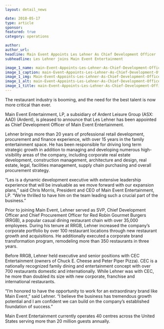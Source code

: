 ```yaml
---
layout: detail_news

date: 2018-05-17
type: article
sponsor:
featured: true
category: operations        

author:  
author_url: 
headline: Main Event Appoints Les Lehner As Chief Development Officer
subheadline: Les Lehner joins Main Event Entertainment

image_1_name: main-Event-Appoints-Les-Lehner-As-Chief-Development-Officer-68168
image_1_caption: main-Event-Appoints-Les-Lehner-As-Chief-Development-Officer-68168
image_1_img: Main-Event-Appoints-Les-Lehner-As-Chief-Development-Officer-68168.png
image_1_alt: main-Event-Appoints-Les-Lehner-As-Chief-Development-Officer-68168
image_1_title: main-Event-Appoints-Les-Lehner-As-Chief-Development-Officer-68168
---
```

	
The restaurant industry is booming, and the need for the best talent is now more critical than ever.

<!--more-->Main Event Entertainment, LP, a subsidiary of Ardent Leisure Group (ASX: AAD) (Ardent), is pleased to announce that Les Lehner has been appointed as Chief Development Officer of Main Event Entertainment.

Lehner brings more than 20 years of professional retail development, procurement and finance experience, with over 15 years in the family entertainment space. He has been responsible for driving long term strategic growth in addition to managing and developing numerous high-visibility areas of the company, including corporate real estate development, construction management, architecture and design, real estate, legal, facilities management, supply chain purchasing and overall procurement strategy.

&ldquo;Les is a dynamic development executive with extensive leadership experience that will be invaluable as we move forward with our expansion plans,&rdquo; said Chris Morris, President and CEO of Main Event Entertainment, LP.&nbsp;&ldquo;We&rsquo;re thrilled to have him on the team leading such a crucial part of the business.&rdquo;

Prior to joining Main Event, Lehner served as SVP, Chief Development Officer and Chief Procurement Officer for Red Robin Gourmet Burgers (RRGB), a popular casual dining restaurant chain with over 35,000 employees. During his tenure at RRGB, Lehner increased the company&rsquo;s corporate portfolio by over 100 restaurant locations through new restaurant growth and acquisitions. He additionally executed a corporate brand transformation program, remodeling more than 350 restaurants in three years.

Before RRGB, Lehner held executive and senior positions with CEC Entertainment (owners of Chuck E. Cheese and Peter Piper Pizza). CEC is a nationally recognized family dining and entertainment concept with over 700 restaurants domestic and internationally. While Lehner was with CEC, he more than doubled its size with new corporate, franchise and international restaurants.

&ldquo;I&rsquo;m honored to have the opportunity to work for an extraordinary brand like Main Event,&rdquo; said Lehner. &ldquo;I believe the business has tremendous growth potential and I am confident we can build on the company&rsquo;s established foundation of success.&rdquo;

Main Event Entertainment&nbsp;currently operates&nbsp;40 centres across the United States serving more than 20 million guests annually.